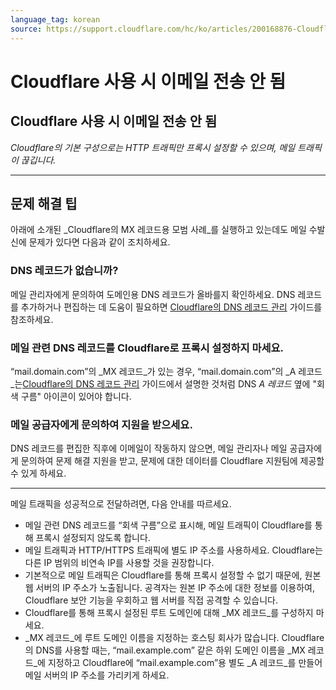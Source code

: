```yaml
---
language_tag: korean
source: https://support.cloudflare.com/hc/ko/articles/200168876-Cloudflare-%EC%82%AC%EC%9A%A9-%EC%8B%9C-%EC%9D%B4%EB%A9%94%EC%9D%BC-%EC%A0%84%EC%86%A1-%EC%95%88-%EB%90%A8
---
```


# Cloudflare 사용 시 이메일 전송 안 됨

## Cloudflare 사용 시 이메일 전송 안 됨

_Cloudflare의 기본 구성으로는 HTTP 트래픽만 프록시 설정할 수 있으며, 메일 트래픽이 끊깁니다._

___

## 문제 해결 팁

아래에 소개된 _Cloudflare의 MX 레코드용 모범 사례_를 실행하고 있는데도 메일 수발신에 문제가 있다면 다음과 같이 조치하세요.

### DNS 레코드가 없습니까?

메일 관리자에게 문의하여 도메인용 DNS 레코드가 올바를지 확인하세요. DNS 레코드를 추가하거나 편집하는 데 도움이 필요하면 [Cloudflare의 DNS 레코드 관리](https://support.cloudflare.com/hc/ko/articles/360019093151) 가이드를 참조하세요.

### 메일 관련 DNS 레코드를 Cloudflare로 프록시 설정하지 마세요.

“mail.domain.com”의 _MX 레코드_가 있는 경우, “mail.domain.com”의 _A 레코드_는[Cloudflare의 DNS 레코드 관리](https://support.cloudflare.com/hc/ko/articles/360019093151) 가이드에서 설명한 것처럼 DNS _A 레코드_ 옆에 "회색 구름" 아이콘이 있어야 합니다.

### 메일 공급자에게 문의하여 지원을 받으세요.

DNS 레코드를 편집한 직후에 이메일이 작동하지 않으면, 메일 관리자나 메일 공급자에게 문의하여 문제 해결 지원을 받고, 문제에 대한 데이터를 Cloudflare 지원팀에 제공할 수 있게 하세요.

___

메일 트래픽을 성공적으로 전달하려면, 다음 안내를 따르세요.

-   메일 관련 DNS 레코드를 “회색 구름”으로 표시해, 메일 트래픽이 Cloudflare를 통해 프록시 설정되지 않도록 합니다.
-   메일 트래픽과 HTTP/HTTPS 트래픽에 별도 IP 주소를 사용하세요. Cloudflare는 다른 IP 범위의 비연속 IP를 사용할 것을 권장합니다.
-   기본적으로 메일 트래픽은 Cloudflare를 통해 프록시 설정할 수 없기 때문에, 원본 웹 서버의 IP 주소가 노출됩니다. 공격자는 원본 IP 주소에 대한 정보를 이용하여, Cloudflare 보안 기능을 우회하고 웹 서버를 직접 공격할 수 있습니다.
-   Cloudflare를 통해 프록시 설정된 루트 도메인에 대해 _MX 레코드_를 구성하지 마세요.
-   _MX 레코드_에 루트 도메인 이름을 지정하는 호스팅 회사가 많습니다. Cloudflare의 DNS를 사용할 때는, “mail.example.com” 같은 하위 도메인 이름을 _MX 레코드_에 지정하고 Cloudflare에 “mail.example.com”용 별도 _A 레코드_를 만들어 메일 서버의 IP 주소를 가리키게 하세요.
